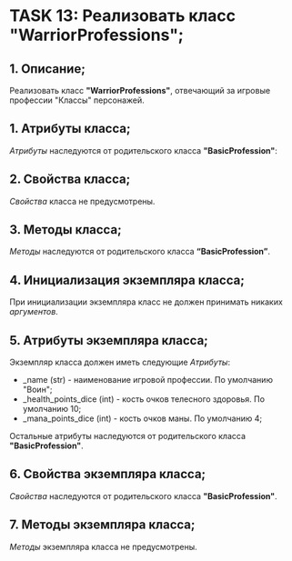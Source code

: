 # TASK 13: Реализовать класс **"WarriorProfessions"**;
## 1. Описание;
Реализовать класс **"WarriorProfessions"**, отвечающий за игровые профессии "Классы" персонажей.


## 1. Атрибуты класса;
*Атрибуты* наследуются от родительского класса **"BasicProfession"**:


## 2. Свойства класса;
*Свойства* класса не предусмотрены.


## 3. Методы класса;
*Методы* наследуются от родительского класса **“BasicProfession”**.


## 4. Инициализация экземпляра класса;
При инициализации экземпляра класс не должен принимать никаких *аргументов*.


## 5. Атрибуты экземпляра класса;
Экземпляр класса должен иметь следующие *Атрибуты*:
* _name (str) - наименование игровой профессии. По умолчанию "Воин";
* _health_points_dice (int) - кость очков телесного здоровья. По умолчанию 10;
* _mana_points_dice (int) - кость очков маны. По умолчанию 4;

Остальные атрибуты наследуются от родительского класса **"BasicProfession"**.

## 6. Свойства экземпляра класса;
*Свойства* наследуются от родительского класса **"BasicProfession"**.


## 7. Методы экземпляра класса;
*Методы* экземпляра класса не предусмотрены.
